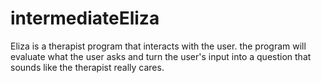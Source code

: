 # intermediateEliza

Eliza is a therapist program that interacts with the user. 
the program will evaluate what the user asks and turn the user's input into a question that sounds like the therapist really cares.

